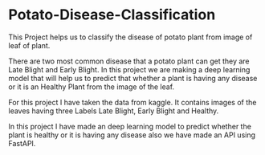 # Potato-Disease-Classification
This Project helps us to classify the disease of potato plant from image of leaf of plant.

There are two most common disease that a potato plant can get they are Late Blight and Early Blight. In this project we are making a deep learning model that will help us to predict that whether a plant is having any disease or it is an Healthy Plant from the image of the leaf. 

For this project I have taken the data from kaggle. It contains images of the leaves having three Labels Late Blight, Early Blight and Healthy.

In this project I have made an deep learning model to predict whether the plant is healthy or it is having any disease also we have made an API using FastAPI.
